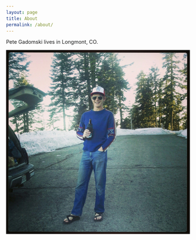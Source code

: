 ```yaml
---
layout: page
title: About
permalink: /about/
---
```


Pete Gadomski lives in Longmont, CO.

![Pete Gadomski](/img/ashland.jpg)
